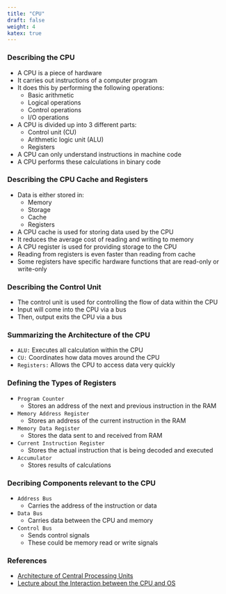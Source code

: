 ```yaml
---
title: "CPU"
draft: false
weight: 4
katex: true
---
```


### Describing the CPU
- A CPU is a piece of hardware
- It carries out instructions of a computer program
- It does this by performing the following operations:
	- Basic arithmetic
	- Logical operations
	- Control operations
	- I/O operations
- A CPU is divided up into $3$ different parts:
	- Control unit (CU)
	- Arithmetic logic unit (ALU)
	- Registers
- A CPU can only understand instructions in machine code
- A CPU performs these calculations in binary code

### Describing the CPU Cache and Registers
- Data is either stored in:
	- Memory
	- Storage
	- Cache
	- Registers
- A CPU cache is used for storing data used by the CPU
- It reduces the average cost of reading and writing to memory
- A CPU register is used for providing storage to the CPU
- Reading from registers is even faster than reading from cache
- Some registers have specific hardware functions that are read-only or write-only

### Describing the Control Unit
- The control unit is used for controlling the flow of data within the CPU
- Input will come into the CPU via a bus
- Then, output exits the CPU via a bus

### Summarizing the Architecture of the CPU
- `ALU:` Executes all calculation within the CPU
- `CU:` Coordinates how data moves around the CPU
- `Registers:` Allows the CPU to access data very quickly

### Defining the Types of Registers
- `Program Counter`
	- Stores an address of the next and previous instruction in the RAM
- `Memory Address Register`
	- Stores an address of the current instruction in the RAM
- `Memory Data Register`
	- Stores the data sent to and received from RAM
- `Current Instruction Register`
	- Stores the actual instruction that is being decoded and executed
- `Accumulator`
	- Stores results of calculations

### Decribing Components relevant to the CPU
- `Address Bus`
	- Carries the address of the instruction or data
- `Data Bus`
	- Carries data between the CPU and memory
- `Control Bus`
	- Sends control signals
	- These could be memory read or write signals

### References
- [Architecture of Central Processing Units](https://computersciencewiki.org/index.php/Architecture_of_the_central_processing_unit_(CPU))
- [Lecture about the Interaction between the CPU and OS](http://people.cs.ksu.edu/~schmidt/300s05/Lectures/OSNotes/os.html)
